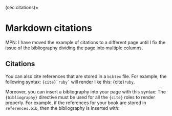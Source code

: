 (sec:citations)=
# Markdown citations

MPN: I have moved the example of citations to a different page until I fix the
issue of the bibliography dividing the page into multiple columns.

## Citations

You can also cite references that are stored in a `bibtex` file. For example,
the following syntax: `` {cite}`ruby` `` will render like
this: {cite}`ruby`.

Moreover, you can insert a bibliography into your page with this syntax:
The `{bibliography}` directive must be used for all the `{cite}` roles to
render properly.
For example, if the references for your book are stored in `references.bib`,
then the bibliography is inserted with:

